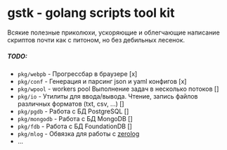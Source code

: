 # gstk - golang scripts tool kit

Всякие полезные приколюхи, ускоряющие и облегчающие написание скриптов почти как с питоном, но без дебильных лесенок.

##### TODO:

- `pkg/webpb` - Прогрессбар в браузере [x]
- `pkg/conf` - Генерация и парсинг json и yaml конфигов [x]
- `pkg/wpool` - workers pool Выполнение задач в несколько потоков []
- `pkg/io` - Утилиты для ввода/вывода. Чтение, запись файлов различных форматов (txt, csv, ...) []
- `pkg/pgdb` - Работа с БД PostgreSQL []
- `pkg/mongodb` - Работа с БД MongoDB []
- `pkg/fdb` - Работа с БД FoundationDB []
- `pkg/mlog` - Обвязка для работы с [zerolog](https://github.com/rs/zerolog)
- ...
